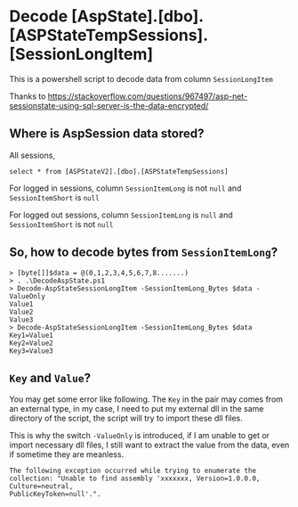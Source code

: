 # Decode [AspState].[dbo].[ASPStateTempSessions].[SessionLongItem]

This is a powershell script to decode data from column `SessionLongItem`

Thanks to https://stackoverflow.com/questions/967497/asp-net-sessionstate-using-sql-server-is-the-data-encrypted/

## Where is AspSession data stored?

All sessions,

`select * from [ASPStateV2].[dbo].[ASPStateTempSessions]`

For logged in sessions, column `SessionItemLong` is not `null` and `SessionItemShort` is `null`

For logged out sessions, column `SessionItemLong` is `null` and `SessionItemShort` is not `null`

## So, how to decode bytes from `SessionItemLong`?

```
> [byte[]]$data = @(0,1,2,3,4,5,6,7,8.......)
> . .\DecodeAspState.ps1
> Decode-AspStateSessionLongItem -SessionItemLong_Bytes $data -ValueOnly
Value1
Value2
Value3
> Decode-AspStateSessionLongItem -SessionItemLong_Bytes $data
Key1=Value1
Key2=Value2
Key3=Value3
```

## `Key` and `Value`?

You may get some error like following. The `Key` in the pair may comes from an external type, in my case, I need to put my external dll in the same directory of the script, the script will try to import these dll files.

This is why the switch `-ValueOnly` is introduced, if I am unable to get or import necessary dll files, I still want to extract the value from the data, even if sometime they are meanless.

```
The following exception occurred while trying to enumerate the collection: "Unable to find assembly 'xxxxxxx, Version=1.0.0.0, Culture=neutral, 
PublicKeyToken=null'.".
```

